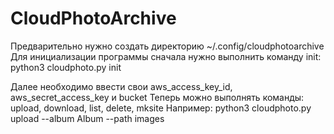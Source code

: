 # CloudPhotoArchive

Предварительно нужно создать директорию ~/.config/cloudphotoarchive
Для инициализации программы сначала нужно выполнить команду init:
python3 cloudphoto.py init

Далее необходимо ввести свои aws_access_key_id, aws_secret_access_key и bucket
Теперь можно выполнять команды: upload, download, list, delete, mksite
Например: python3 cloudphoto.py upload --album Album --path images
